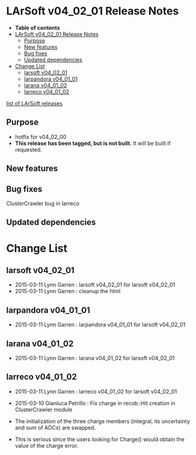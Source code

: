 LArSoft v04_02_01 Release Notes
======================================================================

-   **Table of contents**
-   [LArSoft v04_02_01 Release Notes](#LArSoft-v04_02_01-Release-Notes)
    -   [Purpose](#Purpose)
    -   [New features](#New-features)
    -   [Bug fixes](#Bug-fixes)
    -   [Updated dependencies](#Updated-dependencies)
-   [Change List](#Change-List)
    -   [larsoft v04_02_01](#larsoft-v04_02_01)
    -   [larpandora v04_01_01](#larpandora-v04_01_01)
    -   [larana v04_01_02](#larana-v04_01_02)
    -   [larreco v04_01_02](#larreco-v04_01_02)

[list of LArSoft releases](LArSoft_release_list)

Purpose
--------------------

-   hotfix for v04_02_00
-   **This release has been tagged, but is not built.** It will be built if requested.

New features
------------------------------

Bug fixes
------------------------

ClusterCrawler bug in larreco

Updated dependencies
----------------------------------------------

Change List
============================

larsoft v04_02_01
------------------------------------------

-   2015-03-11 Lynn Garren : larsoft v04_02_01 for larsoft v04_02_01
-   2015-03-11 Lynn Garren : cleanup the html

larpandora v04_01_01
------------------------------------------------

-   2015-03-11 Lynn Garren : larpandora v04_01_01 for larsoft v04_02_01

larana v04_01_02
----------------------------------------

-   2015-03-11 Lynn Garren : larana v04_01_02 for larsoft v04_02_01

larreco v04_01_02
------------------------------------------

-   2015-03-11 Lynn Garren : larreco v04_01_02 for larsoft v04_02_01
-   2015-03-10 Gianluca Petrillo : Fix charge in recob::Hit creation in ClusterCrawler module

-   The initialization of the three charge members (integral, its uncertainty and sum of ADCs) are swapped.
-   This is serious since the users looking for Charge() would obtain the value of the charge error.
